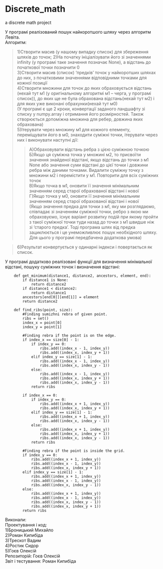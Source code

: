 # Discrete_math
 a discrete math project

У програмі реалізований пошук найкоротшого шляху через алгоритм Левіта.  
Алгоритм:
>1)Створити масив (у нашому випадку список) для збереження шляхів до точок;
>2)На початку ініціалізувати його зі значеннями infinity (у програмі таке значення  позначає None), а відстань до початкової точки позначити 0  
>3)Створити масив (список) ‘предків’ точок у найкоротших шляхах до них, з початковими значеннями відповідними точками для кожної позиції  
>4)Створити множини для точок до яких обраховується відстань (нехай тут м1 (у оригінальному алгоритмі м1 – черга, у програмі список)), до яких ще не була обрахована відстань(нехай тут м2) і для яких уже виконані обрахунки(нехай тут м0)  
>(У програмі є ще 2 кроки, конвертації заданого ландшафту зі списку у numpy.array і отримання його розмірностей. Також створюється допоміжна множина для ребер, довжина яких обрахована)  
>5)Ітерувати через множину м1 для кожного елементу, переміщувати його в м0, знаходити суміжні точки, ітерувати через них і виконувати наступні дії:  
>>А)Обраховувати відстань ребра з цією суміжною точкою  
>>Б)Якщо ця суміжна точка у множині м2, то присвоїти значення знайденої відстані, якщо відстань до точки з м1 None або значення суми відстані до цієї точки і довжини ребра між даними точками. Видалити суміжну точку з множини м2 і перемістити у м1. Повторити для всіх суміжних точок  
>>В)Якщо точка в м1, оновити її значення мінімальним значенням серед старої обрахованої відстані і нової  
>>Г)Якщо точка у м0, оновити її значення мінімальним значенням серед старої обрахованої відстані і нової  
>>(Якщо значення предка для точки з м1, яку ми розглядаємо, співпадає зі значенням суміжної точки, ребро з якою ми обраховуємо, існує варіант розвитку подій при якому пройти з такої суміжної точки туди назад до точки з м1 швидше ніж зі ‘старого предка’. Тоді програма шлях від предка зациклюється і це унеможливлює пошук необхідного шляху. Для цього у програмі передбачена додаткова умова)

>6)Результат конвертується у одинарні індекси і повертається як список.  

У програмі додатково реалізовані функції для визначення мінімальної відстані, пошуку суміжних точок і визначення відстані:  
```
    def get_minimum(distance1, distance2, ancestors, element, end):
        if distance1 is None:
            return distance2
        if distance1 < distance2:
            return distance1
        ancestors[end[0]][end[1]] = element
        return distance2
```
```
    def find_ribs(point, size):
        #Finding sumizhni rebra of given point.
        ribs = set()
        index_x = point[0]
        index_y = point[1]
        
        #Finding rebra if the point is on the edge.
        if index_x == size[0] - 1:
            if index_y == 0:
                ribs.add((index_x - 1, index_y))
                ribs.add((index_x, index_y + 1))
            elif index_y == size[1] - 1:
                ribs.add((index_x - 1, index_y))
                ribs.add((index_x, index_y - 1))
            else:
                ribs.add((index_x - 1, index_y))
                ribs.add((index_x, index_y + 1))
                ribs.add((index_x, index_y - 1))
            return ribs

        if index_x == 0:
            if index_y == 0:
                ribs.add((index_x + 1, index_y))
                ribs.add((index_x, index_y + 1))
            elif index_y == size[1] - 1:
                ribs.add((index_x + 1, index_y))
                ribs.add((index_x, index_y - 1))
            else:
                ribs.add((index_x + 1, index_y))
                ribs.add((index_x, index_y + 1))
                ribs.add((index_x, index_y - 1))
            return ribs

        #Finding rebra if the point is inside the grid.
        if index_y == 0:
            ribs.add((index_x + 1, index_y))
            ribs.add((index_x - 1, index_y))
            ribs.add((index_x, index_y + 1))
        elif index_y == size[1] - 1:
            ribs.add((index_x + 1, index_y))
            ribs.add((index_x - 1, index_y))
            ribs.add((index_x, index_y - 1))
        else:
            ribs.add((index_x + 1, index_y))
            ribs.add((index_x - 1, index_y))
            ribs.add((index_x, index_y - 1))
            ribs.add((index_x, index_y + 1))
        return ribs
```
		
Виконали:  
Проектування і код:  
1)Броницький Михайло  
2)Роман Кипибіда  
3)Трескот Вадим  
4)Ростик Сидор  
5)Гоєв Олексій  
Репозиторій: Гоєв Олексій  
Звіт і тестування: Роман Кипибіда  